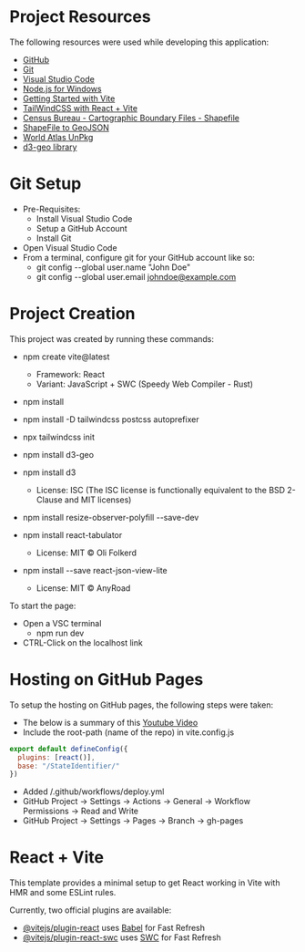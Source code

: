 # Project Resources
The following resources were used while developing this application:
- [GitHub](https://github.com/)
- [Git](https://git-scm.com/download/win)
- [Visual Studio Code](https://code.visualstudio.com/) 
- [Node.js for Windows](https://nodejs.org/en#home-downloadhead)
- [Getting Started with Vite](https://vitejs.dev/guide/)
- [TailWindCSS with React + Vite](https://www.freecodecamp.org/news/how-to-install-tailwindcss-in-react/)
- [Census Bureau - Cartographic Boundary Files - Shapefile](https://www.census.gov/geographies/mapping-files/time-series/geo/carto-boundary-file.html)
- [ShapeFile to GeoJSON](https://mygeodata.cloud/converter/)
- [World Atlas UnPkg](https://unpkg.com/browse/world-atlas@2.0.2/)
- [d3-geo library](https://github.com/d3/d3-geo#geoContains)


# Git Setup
- Pre-Requisites:
  - Install Visual Studio Code
  - Setup a GitHub Account
  - Install Git
- Open Visual Studio Code
- From a terminal, configure git for your GitHub account like so:
  - git config --global user.name "John Doe"
  - git config --global user.email johndoe@example.com

# Project Creation
This project was created by running these commands:
- npm create vite@latest
  - Framework: React
  - Variant: JavaScript + SWC (Speedy Web Compiler - Rust)
- npm install

- npm install -D tailwindcss postcss autoprefixer
- npx tailwindcss init
- npm install d3-geo
- npm install d3
  - License: ISC (The ISC license is functionally equivalent to the BSD 2-Clause and MIT licenses)
- npm install resize-observer-polyfill --save-dev
- npm install react-tabulator
  - License: MIT © Oli Folkerd
- npm install --save react-json-view-lite
  - License: MIT © AnyRoad

<!-- - npm install --save ag-grid-community -->
<!-- - npm install --save ag-grid-react -->
<!-- - npm install handsontable -->
<!-- - npm add -D @trebco/treb -->



To start the page:
- Open a VSC terminal
  - npm run dev
- CTRL-Click on the localhost link

# Hosting on GitHub Pages
To setup the hosting on GitHub pages, the following steps were taken:
- The below is a summary of this [Youtube Video](https://www.youtube.com/watch?v=XhoWXhyuW_I)
- Include the root-path (name of the repo) in vite.config.js
```js
export default defineConfig({
  plugins: [react()],
  base: "/StateIdentifier/"
})
```
- Added /.github/workflows/deploy.yml
- GitHub Project &rarr; Settings &rarr; Actions &rarr; General &rarr; Workflow Permissions &rarr; Read and Write
- GitHub Project &rarr; Settings &rarr; Pages &rarr; Branch &rarr; gh-pages




# React + Vite

This template provides a minimal setup to get React working in Vite with HMR and some ESLint rules.

Currently, two official plugins are available:

- [@vitejs/plugin-react](https://github.com/vitejs/vite-plugin-react/blob/main/packages/plugin-react/README.md) uses [Babel](https://babeljs.io/) for Fast Refresh
- [@vitejs/plugin-react-swc](https://github.com/vitejs/vite-plugin-react-swc) uses [SWC](https://swc.rs/) for Fast Refresh
